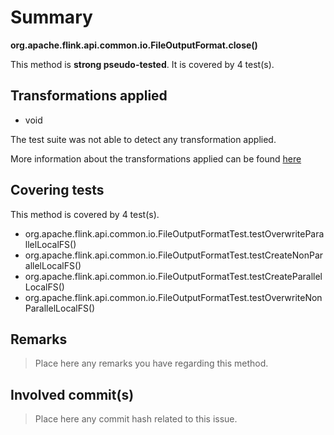 # Summary
**org.apache.flink.api.common.io.FileOutputFormat.close()**

This method is **strong pseudo-tested**.
It is covered by 4 test(s). 


## Transformations applied

- void


The test suite was not able to detect any transformation applied.

More information about the transformations applied can be found [here](https://github.com/STAMP-project/pitest-descartes)

## Covering tests
This method is covered by 4 test(s).
* org.apache.flink.api.common.io.FileOutputFormatTest.testOverwriteParallelLocalFS()
* org.apache.flink.api.common.io.FileOutputFormatTest.testCreateNonParallelLocalFS()
* org.apache.flink.api.common.io.FileOutputFormatTest.testCreateParallelLocalFS()
* org.apache.flink.api.common.io.FileOutputFormatTest.testOverwriteNonParallelLocalFS()


## Remarks
> Place here any remarks you have regarding this method.

## Involved commit(s)

> Place here any commit hash related to this issue.
